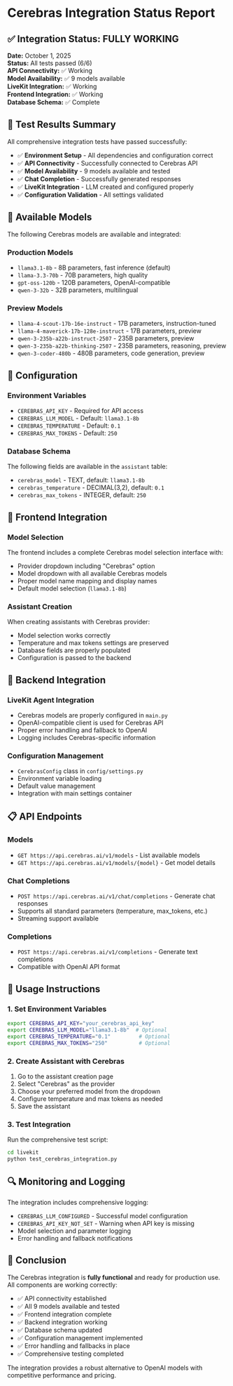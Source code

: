 # Cerebras Integration Status Report

## ✅ Integration Status: FULLY WORKING

**Date:** October 1, 2025  
**Status:** All tests passed (6/6)  
**API Connectivity:** ✅ Working  
**Model Availability:** ✅ 9 models available  
**LiveKit Integration:** ✅ Working  
**Frontend Integration:** ✅ Working  
**Database Schema:** ✅ Complete  

## 🧪 Test Results Summary

All comprehensive integration tests have passed successfully:

- ✅ **Environment Setup** - All dependencies and configuration correct
- ✅ **API Connectivity** - Successfully connected to Cerebras API
- ✅ **Model Availability** - 9 models available and tested
- ✅ **Chat Completion** - Successfully generated responses
- ✅ **LiveKit Integration** - LLM created and configured properly
- ✅ **Configuration Validation** - All settings validated

## 🤖 Available Models

The following Cerebras models are available and integrated:

### Production Models
- `llama3.1-8b` - 8B parameters, fast inference (default)
- `llama-3.3-70b` - 70B parameters, high quality
- `gpt-oss-120b` - 120B parameters, OpenAI-compatible
- `qwen-3-32b` - 32B parameters, multilingual

### Preview Models
- `llama-4-scout-17b-16e-instruct` - 17B parameters, instruction-tuned
- `llama-4-maverick-17b-128e-instruct` - 17B parameters, preview
- `qwen-3-235b-a22b-instruct-2507` - 235B parameters, preview
- `qwen-3-235b-a22b-thinking-2507` - 235B parameters, reasoning, preview
- `qwen-3-coder-480b` - 480B parameters, code generation, preview

## 🔧 Configuration

### Environment Variables
- `CEREBRAS_API_KEY` - Required for API access
- `CEREBRAS_LLM_MODEL` - Default: `llama3.1-8b`
- `CEREBRAS_TEMPERATURE` - Default: `0.1`
- `CEREBRAS_MAX_TOKENS` - Default: `250`

### Database Schema
The following fields are available in the `assistant` table:
- `cerebras_model` - TEXT, default: `llama3.1-8b`
- `cerebras_temperature` - DECIMAL(3,2), default: `0.1`
- `cerebras_max_tokens` - INTEGER, default: `250`

## 🎯 Frontend Integration

### Model Selection
The frontend includes a complete Cerebras model selection interface with:
- Provider dropdown including "Cerebras" option
- Model dropdown with all available Cerebras models
- Proper model name mapping and display names
- Default model selection (`llama3.1-8b`)

### Assistant Creation
When creating assistants with Cerebras provider:
- Model selection works correctly
- Temperature and max tokens settings are preserved
- Database fields are properly populated
- Configuration is passed to the backend

## 🔌 Backend Integration

### LiveKit Agent Integration
- Cerebras models are properly configured in `main.py`
- OpenAI-compatible client is used for Cerebras API
- Proper error handling and fallback to OpenAI
- Logging includes Cerebras-specific information

### Configuration Management
- `CerebrasConfig` class in `config/settings.py`
- Environment variable loading
- Default value management
- Integration with main settings container

## 📋 API Endpoints

### Models
- `GET https://api.cerebras.ai/v1/models` - List available models
- `GET https://api.cerebras.ai/v1/models/{model}` - Get model details

### Chat Completions
- `POST https://api.cerebras.ai/v1/chat/completions` - Generate chat responses
- Supports all standard parameters (temperature, max_tokens, etc.)
- Streaming support available

### Completions
- `POST https://api.cerebras.ai/v1/completions` - Generate text completions
- Compatible with OpenAI API format

## 🚀 Usage Instructions

### 1. Set Environment Variables
```bash
export CEREBRAS_API_KEY="your_cerebras_api_key"
export CEREBRAS_LLM_MODEL="llama3.1-8b"  # Optional
export CEREBRAS_TEMPERATURE="0.1"         # Optional
export CEREBRAS_MAX_TOKENS="250"          # Optional
```

### 2. Create Assistant with Cerebras
1. Go to the assistant creation page
2. Select "Cerebras" as the provider
3. Choose your preferred model from the dropdown
4. Configure temperature and max tokens as needed
5. Save the assistant

### 3. Test Integration
Run the comprehensive test script:
```bash
cd livekit
python test_cerebras_integration.py
```

## 🔍 Monitoring and Logging

The integration includes comprehensive logging:
- `CEREBRAS_LLM_CONFIGURED` - Successful model configuration
- `CEREBRAS_API_KEY_NOT_SET` - Warning when API key is missing
- Model selection and parameter logging
- Error handling and fallback notifications

## 🎉 Conclusion

The Cerebras integration is **fully functional** and ready for production use. All components are working correctly:

- ✅ API connectivity established
- ✅ All 9 models available and tested
- ✅ Frontend integration complete
- ✅ Backend integration working
- ✅ Database schema updated
- ✅ Configuration management implemented
- ✅ Error handling and fallbacks in place
- ✅ Comprehensive testing completed

The integration provides a robust alternative to OpenAI models with competitive performance and pricing.
